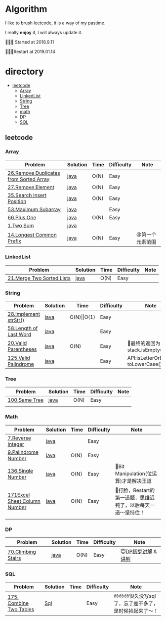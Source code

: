 # Algorithm

I like to brush leetcode, it is a way of my pastime.

I really **enjoy** it, I will always update it.

🎉🎉🎉 Started at 2018.9.11

🙈🙈🙈Restart at 2019.01.14

# directory

- [leetcode](#0)
  - [Array](#1)
  - [LinkedList](#2)
  - [String](#3)
  - [Tree](#4)
  - [math](#5)
  - [DP](#6)
  - [SQL](#7)

<h2 id = 0>leetcode</h3>
<h3 id = 1>Array</h4>



| Problem                                                      | Solution                                                     | Time | Difficulty | Note            |
| ------------------------------------------------------------ | ------------------------------------------------------------ | ---- | ---------- | --------------- |
| [26.Remove Duplicates from Sorted Array](https://leetcode.com/problems/remove-duplicates-from-sorted-array) | [java](https://github.com/tujietg/Algorithm/blob/master/leetcode/Array/No26.java) | O(N) | Easy       |                 |
| [27.Remove Element](https://leetcode.com/problems/remove-element) | [java](https://github.com/tujietg/Algorithm/blob/master/leetcode/Array/No27.java) | O(N) | Easy       |                 |
| [35.Search Insert Position](https://leetcode.com/problems/search-insert-position) | [java](https://github.com/tujietg/Algorithm/blob/master/leetcode/Array/No35.java) | O(N) | Easy       |                 |
| [53.Maximum Subarray](https://leetcode.com/problems/maximum-subarray) | [java](https://github.com/tujietg/Algorithm/blob/master/leetcode/Array/No53.java) |      | Easy       |                 |
| [66.Plus One](https://leetcode.com/problems/plus-one)        | [java](https://github.com/tujietg/Algorithm/blob/master/leetcode/Array/No66.java) | O(N) | Easy       |                 |
| [1.Two Sum](https://leetcode.com/problems/two-sum)           | [java](https://github.com/tujietg/Algorithm/blob/master/Array/No1.java) |      |            |                 |
| [14.Longest Common Prefix](https://leetcode.com/problems/longest-common-prefix) | [java](https://github.com/tujietg/Algorithm/blob/master/leetcode/Array/No14.java) | O(N) | Easy       | 😩第一个元素范围 |

<h3 id = 2>LinkedList</h4>

| Problem                                                      | Solution                                                     | Time | Difficulty | Note |
| ------------------------------------------------------------ | ------------------------------------------------------------ | ---- | ---------- | ---- |
| [21.Merge Two Sorted Lists](https://leetcode.com/problems/merge-two-sorted-lists) | [java](https://github.com/tujietg/Algorithm/blob/master/leetcode/LinkedList/No21.java) | O(N) | Easy       |      |

<h3 id = 3>String</h4>

| Problem                                                      | Solution                                                     | Time         | Difficulty | Note                                |
| ------------------------------------------------------------ | ------------------------------------------------------------ | ------------ | ---------- | ----------------------------------- |
| [28.Implement strStr()](https://leetcode.com/problems/implement-strstr) | [java](https://github.com/tujietg/Algorithm/blob/master/leetcode/String/No28.java) | O(N)\|\|O(1) | Easy       |                                     |
| [58.Length of Last Word](https://leetcode.com/problems/length-of-last-word) | [java](https://github.com/tujietg/Algorithm/blob/master/leetcode/String/No58.java) |              | Easy       |                                     |
| [20.Valid Parentheses](https://leetcode.com/problems/valid-parentheses) | [java](https://github.com/tujietg/Algorithm/blob/master/leetcode/String/No20.java) | O(N)         | Easy       | 🤣最终的返回为stack.isEmpty()        |
| [125.Valid Palindrome](https://leetcode.com/problems/valid-palindrome) | [java](https://github.com/tujietg/Algorithm/blob/master/leetcode/String/No125.java) |              | Easy       | API:isLetterOrDigit() toLowerCase() |

<h3 id = 4>Tree</h3>

| Problem                                                  | Solution                                                     | Time | Difficulty | Note |
| -------------------------------------------------------- | ------------------------------------------------------------ | ---- | ---------- | ---- |
| [100.Same Tree](https://leetcode.com/problems/same-tree) | [java](https://github.com/tujietg/Algorithm/blob/master/leetcode/Tree/No100.java) | O(N) | Easy       |      |
|                                                          |                                                              |      |            |      |

<h3 id = 5>Math</h3>

| Problem                                                      | Solution                                                     | Time | Difficulty | Note                                                         |
| ------------------------------------------------------------ | ------------------------------------------------------------ | ---- | ---------- | ------------------------------------------------------------ |
| [7.Reverse Integer](https://leetcode.com/problems/reverse-integer) | [java](https://github.com/tujietg/Algorithm/blob/master/leetcode/math/No07.java) |      | Easy       |                                                              |
| [9.Palindrome Number](https://leetcode.com/problems/palindrome-number) | [java](https://github.com/tujietg/Algorithm/blob/master/leetcode/math/No09.java) | O(N) | Easy       |                                                              |
| [136.Single Number](https://leetcode.com/problems/single-number) | [java](https://github.com/tujietg/Algorithm/blob/master/leetcode/math/No136.java) | O(N) | Easy       | 🤣Bit Manipulation(位运算)才是解决王道                        |
| [171Excel Sheet Column Number](https://leetcode.com/problems/excel-sheet-column-number) | [java](https://github.com/tujietg/Algorithm/blob/master/leetcode/math/No171.java) | O(N) | Easy       | 🙈打脸，Restart的第一道题，思维迟钝了，以后每天一道～坚持住！ |
|                                                              |                                                              |      |            |                                                              |

<h3 id="6">DP</h3>

| Problem                                                      | Solution                                                     | Time | Difficulty | Note                                                         |
| ------------------------------------------------------------ | ------------------------------------------------------------ | ---- | ---------- | ------------------------------------------------------------ |
| [70.Climbing Stairs](https://leetcode.com/problems/climbing-stairs) | [java](https://github.com/tujietg/Algorithm/blob/master/leetcode/DP/No70.java) | O(N) | Easy       | 😇[DP初步讲解](https://leetcode.com/articles/climbing-stairs/) & [讲解](https://leetcode.com/problems/climbing-stairs/discuss/163347/Python-3000DP-or-tm) |

<h3 id="7">SQL</h3>

| Problem                                                      | Solution                                                     | Time | Difficulty | Note                                               |
| ------------------------------------------------------------ | ------------------------------------------------------------ | ---- | ---------- | -------------------------------------------------- |
| [175. Combine Two Tables](https://leetcode.com/problems/combine-two-tables/) | [Sql](https://github.com/tujietg/Algorithm/blob/master/leetcode/SQL/No175.sql) |      | Easy       | 😑😑😑很久没写sql了，忘了差不多了，是时候捡起来了～！ |



